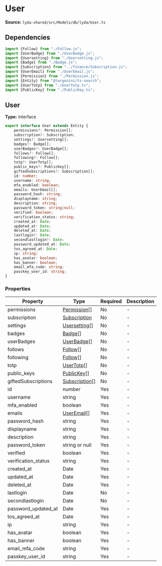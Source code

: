 # User

**Source:** `lyda-shared/src/Models/db/lyda/User.ts`

## Dependencies

```typescript
import {Follow} from "./Follow.js";
import {UserBadge} from "./UserBadge.js";
import {Usersetting} from "./Usersetting.js";
import {Badge} from "./Badge.js";
import {Subscription} from "../finance/Subscription.js";
import {UserEmail} from "./UserEmail.js";
import {Permission} from "./Permission.js";
import {Entity} from "@targoninc/ts-search";
import {UserTotp} from "./UserTotp.ts";
import {PublicKey} from "./PublicKey.ts";
```

## User

**Type:** interface

```typescript
export interface User extends Entity {
    permissions?: Permission[];
    subscription?: Subscription;
    settings?: Usersetting[];
    badges?: Badge[];
    userBadges?: UserBadge[];
    follows?: Follow[];
    following?: Follow[];
    totp?: UserTotp[];
    public_keys?: PublicKey[];
    giftedSubscriptions?: Subscription[];
    id: number;
    username: string;
    mfa_enabled: boolean;
    emails: UserEmail[];
    password_hash: string;
    displayname: string;
    description: string;
    password_token: string|null;
    verified: boolean;
    verification_status: string;
    created_at: Date;
    updated_at: Date;
    deleted_at: Date;
    lastlogin?: Date;
    secondlastlogin?: Date;
    password_updated_at: Date;
    tos_agreed_at: Date;
    ip: string;
    has_avatar: boolean;
    has_banner: boolean;
    email_mfa_code: string;
    passkey_user_id: string;
}
```

### Properties

| Property | Type | Required | Description |
|----------|------|----------|-------------|
| permissions | [Permission](./Permission)[] | No | - |
| subscription | [Subscription](./Subscription) | No | - |
| settings | [Usersetting](./Usersetting)[] | No | - |
| badges | [Badge](./Badge)[] | No | - |
| userBadges | [UserBadge](./UserBadge)[] | No | - |
| follows | [Follow](./Follow)[] | No | - |
| following | [Follow](./Follow)[] | No | - |
| totp | [UserTotp](./UserTotp)[] | No | - |
| public_keys | [PublicKey](./PublicKey)[] | No | - |
| giftedSubscriptions | [Subscription](./Subscription)[] | No | - |
| id | number | Yes | - |
| username | string | Yes | - |
| mfa_enabled | boolean | Yes | - |
| emails | [UserEmail](./UserEmail)[] | Yes | - |
| password_hash | string | Yes | - |
| displayname | string | Yes | - |
| description | string | Yes | - |
| password_token | string or null | Yes | - |
| verified | boolean | Yes | - |
| verification_status | string | Yes | - |
| created_at | D​a​t​e | Yes | - |
| updated_at | D​a​t​e | Yes | - |
| deleted_at | D​a​t​e | Yes | - |
| lastlogin | D​a​t​e | No | - |
| secondlastlogin | D​a​t​e | No | - |
| password_updated_at | D​a​t​e | Yes | - |
| tos_agreed_at | D​a​t​e | Yes | - |
| ip | string | Yes | - |
| has_avatar | boolean | Yes | - |
| has_banner | boolean | Yes | - |
| email_mfa_code | string | Yes | - |
| passkey_user_id | string | Yes | - |

